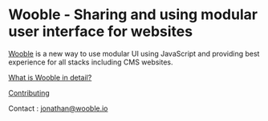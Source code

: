# Wooble - Sharing and using modular user interface for websites

[Wooble](https://wooble.io) is a new way to use modular UI using JavaScript and providing best experience for all stacks including CMS websites.

[What is Wooble in detail?](https://github.com/woobleio/wooble/blob/master/doc/whitepaper.md)

[Contributing](https://github.com/woobleio/wooble/blob/master/CONTRIBUTING.md)

Contact : jonathan@wooble.io
